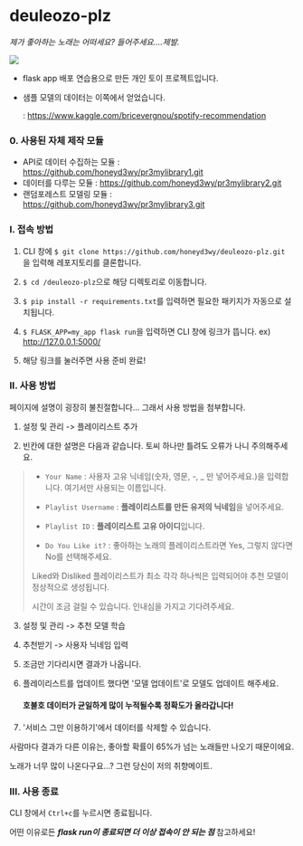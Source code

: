 # deuleozo-plz
_제가 좋아하는 노래는 어떠세요? 들어주세요....제발._

![](https://drive.google.com/uc?export=download&id=1JUZRMkaYuyxDW3p3ko-w9UCFODWKttTu)

- flask app 배포 연습용으로 만든 개인 토이 프로젝트입니다.

- 샘플 모델의 데이터는 이쪽에서 얻었습니다.

  : https://www.kaggle.com/bricevergnou/spotify-recommendation


### 0. 사용된 자체 제작 모듈

- API로 데이터 수집하는 모듈 : https://github.com/honeyd3wy/pr3mylibrary1.git
- 데이터를 다루는 모듈 : https://github.com/honeyd3wy/pr3mylibrary2.git
- 랜덤포레스트 모델링 모듈 : https://github.com/honeyd3wy/pr3mylibrary3.git


### I. 접속 방법
1. CLI 창에 `$ git clone https://github.com/honeyd3wy/deuleozo-plz.git` 을 입력해 레포지토리를 클론합니다.

2. `$ cd /deuleozo-plz`으로 해당 디렉토리로 이동합니다.

3. `$ pip install -r requirements.txt`를 입력하면 필요한 패키지가 자동으로 설치됩니다.
 
4. `$ FLASK_APP=my_app flask run`을 입력하면 CLI 창에 링크가 뜹니다. ex) http://127.0.0.1:5000/

5. 해당 링크를 눌러주면 사용 준비 완료!



### II. 사용 방법
페이지에 설명이 굉장히 불친절합니다... 그래서 사용 방법을 첨부합니다.

1. 설정 및 관리 -> 플레이리스트 추가

2. 빈칸에 대한 설명은 다음과 같습니다. 토씨 하나만 틀려도 오류가 나니 주의해주세요.

>  - `Your Name` : 사용자 고유 닉네임(숫자, 영문, -, _ 만 넣어주세요.)을 입력합니다. 여기서만 사용되는 이름입니다.
>  
>  - `Playlist Username` : **플레이리스트를 만든 유저의 닉네임**을 넣어주세요. 
>  
>  - `Playlist ID` : **플레이리스트 고유 아이디**입니다.
>  
>  - `Do You Like it?` : 좋아하는 노래의 플레이리스트라면 Yes, 그렇지 않다면 No를 선택해주세요.
>  
>  Liked와 Disliked 플레이리스트가 최소 각각 하나씩은 입력되어야 추천 모델이 정상적으로 생성됩니다.
>  
>  시간이 조금 걸릴 수 있습니다. 인내심을 가지고 기다려주세요.

3. 설정 및 관리 -> 추천 모델 학습

4. 추천받기 -> 사용자 닉네임 입력

5. 조금만 기다리시면 결과가 나옵니다.

6. 플레이리스트를 업데이트 했다면 '모델 업데이트'로 모델도 업데이트 해주세요.


      #### 호불호 데이터가 균일하게 많이 누적될수록 정확도가 올라갑니다!


7. '서비스 그만 이용하기'에서 데이터를 삭제할 수 있습니다. 



사람마다 결과가 다른 이유는, 좋아할 확률이 65%가 넘는 노래들만 나오기 때문이에요.

노래가 너무 많이 나온다구요...? 그런 당신이 저의 취향메이트.



### III. 사용 종료

CLI 창에서 `Ctrl+c`를 누르시면 종료됩니다.

어떤 이유로든 ***flask run이 종료되면 더 이상 접속이 안 되는 점*** 참고하세요!
